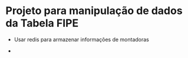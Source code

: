 # Projeto para manipulação de dados da Tabela FIPE

- Usar redis para armazenar informações de montadoras

- 